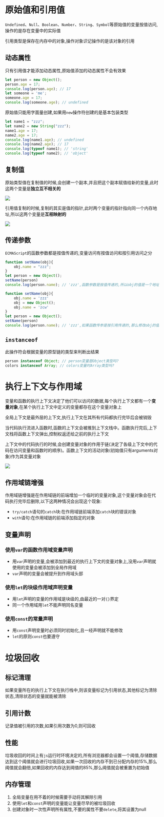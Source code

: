 # 原始值和引用值

`Undefined`、`Null`、`Boolean`、`Number`、`String`、`Symbol`等原始值的变量按值访问,操作的是存在变量中的实际值

引用类型是保存在内存中的对象,操作对象识记操作的是该对象的引用

## 动态属性

只有引用值才能添加动态属性,原始值添加的动态属性不会有效果

```js
let person = new Object();
person.age = 17;
console.log(person.age); // 17
let someone = 'me';
someone.age = 17;
console.log(someone.age); // undefined
```

原始值只能用字面量创建,如果用`new`操作符创建的是基本包装类型

```js
let name1 = "zzz";
let name2 = new String("zzz");
name1.age = 17;
name2.age = 17;
console.log(name1.age); // undefined
console.log(name2.age); // 17
console.log(typeof name1); // 'string'
console.log(typeof name2); // 'object'
```

## 复制值

原始类型值在复制值的时候,会创建一个副本,并且把这个副本赋值给新的变量,此时这两个变量是**独立互不相关的**

![](E:\note\front-end\images\原始值复制.png)

引用值复制的时候,复制的其实是值的指针,此时两个变量的指针指向同一个内存地址,所以这两个变量是**互相映射的**

![](E:\note\front-end\images\引用值复制.png)

## 传递参数

`ECMAScript`的函数参数都是按值传递的,变量访问有按值访问和按引用访问之分

```js
function setName(obj){
	obj.name = "zzz";
}
let person = new Object();
setName(person)
console.log(person.name); // 'zzz',函数参数是按值传递的,所以obj的值是一个地址的复制值,但是修改和访问引用变量时是按引用访问的,所以修改后还是会映射到原有值
```

```js
function setName(obj){
	obj.name = 'zzz'
	obj = new Object();
	obj.name = 'zcw'
}
let person = new Object();
setName(person)
console.log(person.name); // 'zzz',如果函数传参是按引用传递的,那么修改obj的值时,会映射到变量person的值,但实际没有影响,所以函数传参是按值传递的
```

## `instanceof`

此操作符会根据变量的原型链的类型来判断出结果

```js
person instanceof Object; // person变量是Object类型吗?
colors instanceof Array; // colors变量时Array类型吗?
```

# 执行上下文与作用域

变量和函数的执行上下文决定了他们可以访问的数据,每个执行上下文都有一个**变量对象**,在某个执行上下文中定义的变量都存在这个变量对象上

全局上下文是最外层的上下文,执行上下文在其所有代码都执行完毕后会被销毁

当代码执行流进入函数时,函数的上下文会被推到上下文栈中。函数执行完后,上下文栈将函数上下文弹出,控制权返还给之前的执行上下文

上下文中的代码执行的时候,会创建变量对象的作用于链(决定了各级上下文中的代码在访问变量和函数时的顺序)。函数上下文的活动对象(初始值只有arguments对象)作为其变量对象

![](E:\note\front-end\images\执行环境和作用域.png)

## 作用域链增强

作用域链增强是在作用域链的前端增加一个临时的变量对象,这个变量对象会在代码执行完毕后删除,以下这两种情况会出现这个现象:

- `try/catch`语句的`catch`块:在作用域链前端添加`catch`块的错误对象
- `with`语句:在作用域链的前端添加指定的对象

## 变量声明

### 使用`var`的函数作用域变量声明

- 用`var`声明的变量,会被添加到最近的执行上下文的变量对象上,没用`var`声明就使用的变量会被添加到全局作用域
- `var`声明的变量会被提升到作用域头部

### 使用`let`的块级作用域声明变量

- 用`let`声明的变量的作用域是块级的,由最近的一对`{}`界定
- 同一个作用域用`let`不能声明同名变量

### 使用`const`的常量声明

- 用`const`声明变量时必须同时初始化,且一经声明就不能修改
- `let`的原则`const`也要遵守

# 垃圾回收

## 标记清理

如果变量所在的执行上下文在执行栈中,则该变量标记为引用状态,其他标记为清除状态,清除状态的变量就能被清除

## 引用计数

记录值被引用的次数,如果引用次数为0,则可回收

## 性能

垃圾收回的时间上有`js`运行时环境决定的,所有浏览器都会设置一个阈值,存储数据达到这个阈值就会进行垃圾回收,如果一次回收的内存不到已分配内存的15%,那么阈值就会翻倍,如果回收的内存达到阈值的85%,那么阈值就会被重置为初始值

## 内存管理

1. 全局变量在用不着的时候需要手动将其解除引用
2. 使用`let`和`const`声明的变量能让变量尽早的被垃圾回收
3. 创建对象时一次性声明所有属性,不要的属性不要`delete`,将其设置为null




